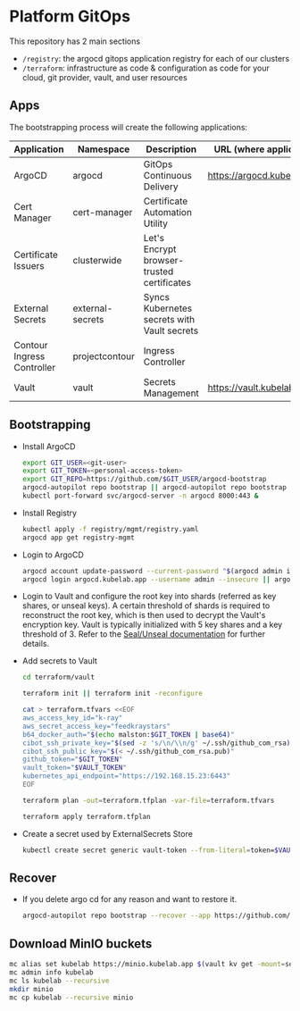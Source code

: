 # Platform GitOps

This repository has 2 main sections

- `/registry`: the argocd gitops application registry for each of our clusters
- `/terraform`: infrastructure as code & configuration as code for your cloud, git provider, vault, and user resources

## Apps

The bootstrapping process will create the following applications:

| Application              | Namespace        | Description                                 | URL (where applicable)             |
| ------------------------ | ---------------- | ------------------------------------------- | ---------------------------------- |
| ArgoCD                  | argocd           | GitOps Continuous Delivery                  | https://argocd.kubelab.app               |
| Cert Manager             | cert-manager     | Certificate Automation Utility              |                                    |
| Certificate Issuers      | clusterwide      | Let's Encrypt browser-trusted certificates  |                                    |
| External Secrets         | external-secrets | Syncs Kubernetes secrets with Vault secrets |                                    |
| Contour Ingress Controller | projectcontour    | Ingress Controller                          |                                    |
| Vault                    | vault            | Secrets Management                          | https://vault.kubelab.app                |

## Bootstrapping

- Install ArgoCD

  ```sh
  export GIT_USER=<git-user>
  export GIT_TOKEN=<personal-access-token>
  export GIT_REPO=https://github.com/$GIT_USER/argocd-bootstrap
  argocd-autopilot repo bootstrap || argocd-autopilot repo bootstrap --recover --app https://github.com/malston/argocd-bootstrap/bootstrap/argo-cd
  kubectl port-forward svc/argocd-server -n argocd 8000:443 &
  ```

- Install Registry

  ```sh
  kubectl apply -f registry/mgmt/registry.yaml
  argocd app get registry-mgmt
  ```

- Login to ArgoCD

  ```sh
  argocd account update-password --current-password "$(argocd admin initial-password -n argocd | head -1)"
  argocd login argocd.kubelab.app --username admin --insecure || argocd login argocd.kubelab.app --username admin --insecure --core
  ```

- Login to Vault and configure the root key into shards (referred as key shares, or unseal keys). A certain threshold of shards is required to reconstruct the root key, which is then used to decrypt the Vault's encryption key. Vault is typically initialized with 5 key shares and a key threshold of 3. Refer to the [Seal/Unseal documentation](https://developer.hashicorp.com/vault/docs/concepts/seal#seal-unseal) for further details.

- Add secrets to Vault

  ```sh
  cd terraform/vault

  terraform init || terraform init -reconfigure

  cat > terraform.tfvars <<EOF
  aws_access_key_id="k-ray"
  aws_secret_access_key="feedkraystars"
  b64_docker_auth="$(echo malston:$GIT_TOKEN | base64)"
  cibot_ssh_private_key="$(sed -z 's/\n/\\n/g' ~/.ssh/github_com_rsa)"
  cibot_ssh_public_key="$(< ~/.ssh/github_com_rsa.pub)"
  github_token="$GIT_TOKEN"
  vault_token="$VAULT_TOKEN"
  kubernetes_api_endpoint="https://192.168.15.23:6443"
  EOF

  terraform plan -out=terraform.tfplan -var-file=terraform.tfvars

  terraform apply terraform.tfplan
  ```

- Create a secret used by ExternalSecrets Store

  ```sh
  kubectl create secret generic vault-token --from-literal=token=$VAULT_TOKEN --namespace=external-secrets-operator
  ```

## Recover

- If you delete argo cd for any reason and want to restore it.

  ```sh
  argocd-autopilot repo bootstrap --recover --app https://github.com/malston/argocd-bootstrap/bootstrap/argo-cd
  ```

## Download MinIO buckets

  ```sh
  mc alias set kubelab https://minio.kubelab.app $(vault kv get -mount=secret -format=json ci-secrets | jq -r .data.data.accesskey) $(vault kv get -mount=secret -format=json ci-secrets | jq -r .data.data.secretkey)
  mc admin info kubelab
  mc ls kubelab --recursive
  mkdir minio
  mc cp kubelab --recursive minio
  ```
